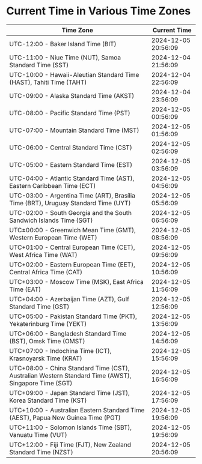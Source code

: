 # Current Time in Various Time Zones

| Time Zone | Current Time |
|-----------|--------------|
| UTC-12:00 - Baker Island Time (BIT) | 2024-12-05 20:56:09 |
| UTC-11:00 - Niue Time (NUT), Samoa Standard Time (SST) | 2024-12-04 21:56:09 |
| UTC-10:00 - Hawaii-Aleutian Standard Time (HAST), Tahiti Time (TAHT) | 2024-12-04 22:56:09 |
| UTC-09:00 - Alaska Standard Time (AKST) | 2024-12-04 23:56:09 |
| UTC-08:00 - Pacific Standard Time (PST) | 2024-12-05 00:56:09 |
| UTC-07:00 - Mountain Standard Time (MST) | 2024-12-05 01:56:09 |
| UTC-06:00 - Central Standard Time (CST) | 2024-12-05 02:56:09 |
| UTC-05:00 - Eastern Standard Time (EST) | 2024-12-05 03:56:09 |
| UTC-04:00 - Atlantic Standard Time (AST), Eastern Caribbean Time (ECT) | 2024-12-05 04:56:09 |
| UTC-03:00 - Argentina Time (ART), Brasília Time (BRT), Uruguay Standard Time (UYT) | 2024-12-05 05:56:09 |
| UTC-02:00 - South Georgia and the South Sandwich Islands Time (SGT) | 2024-12-05 06:56:09 |
| UTC±00:00 - Greenwich Mean Time (GMT), Western European Time (WET) | 2024-12-05 08:56:09 |
| UTC+01:00 - Central European Time (CET), West Africa Time (WAT) | 2024-12-05 09:56:09 |
| UTC+02:00 - Eastern European Time (EET), Central Africa Time (CAT) | 2024-12-05 10:56:09 |
| UTC+03:00 - Moscow Time (MSK), East Africa Time (EAT) | 2024-12-05 11:56:09 |
| UTC+04:00 - Azerbaijan Time (AZT), Gulf Standard Time (GST) | 2024-12-05 12:56:09 |
| UTC+05:00 - Pakistan Standard Time (PKT), Yekaterinburg Time (YEKT) | 2024-12-05 13:56:09 |
| UTC+06:00 - Bangladesh Standard Time (BST), Omsk Time (OMST) | 2024-12-05 14:56:09 |
| UTC+07:00 - Indochina Time (ICT), Krasnoyarsk Time (KRAT) | 2024-12-05 15:56:09 |
| UTC+08:00 - China Standard Time (CST), Australian Western Standard Time (AWST), Singapore Time (SGT) | 2024-12-05 16:56:09 |
| UTC+09:00 - Japan Standard Time (JST), Korea Standard Time (KST) | 2024-12-05 17:56:09 |
| UTC+10:00 - Australian Eastern Standard Time (AEST), Papua New Guinea Time (PGT) | 2024-12-05 19:56:09 |
| UTC+11:00 - Solomon Islands Time (SBT), Vanuatu Time (VUT) | 2024-12-05 19:56:09 |
| UTC+12:00 - Fiji Time (FJT), New Zealand Standard Time (NZST) | 2024-12-05 20:56:09 |
